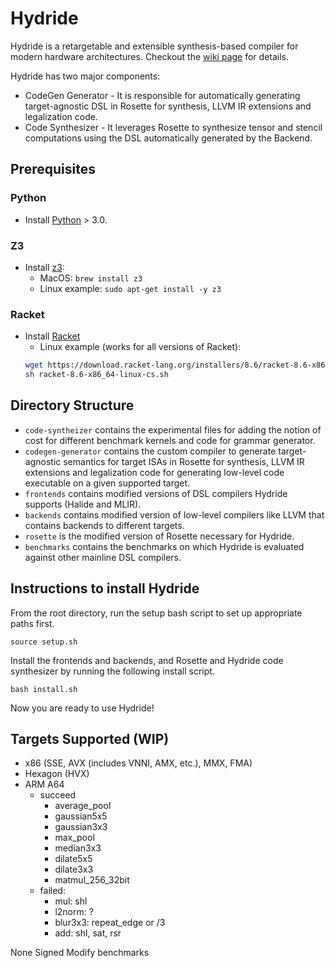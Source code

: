 # Hydride

Hydride is a retargetable and extensible synthesis-based compiler for modern hardware architectures. Checkout the [wiki page](https://github.com/AkashIwnK/Hydride/wiki) for details.

Hydride has two major components:
- CodeGen Generator - It is responsible for automatically generating target-agnostic DSL in Rosette for synthesis, LLVM IR extensions and legalization code.
- Code Synthesizer - It leverages Rosette to synthesize tensor and stencil computations using the DSL automatically generated by the Backend.

## Prerequisites

### Python
- Install [Python](https://www.python.org/downloads/) > 3.0.

### Z3
- Install [z3](https://github.com/Z3Prover/z3):
    - MacOS: `brew install z3`
    - Linux example: `sudo apt-get install -y z3`

### Racket 
- Install [Racket](https://download.racket-lang.org/)
    - Linux example (works for all versions of Racket): 
    ```bash
    wget https://download.racket-lang.org/installers/8.6/racket-8.6-x86_64-linux-cs.sh
    sh racket-8.6-x86_64-linux-cs.sh
    ```

## Directory Structure
- `code-syntheizer` contains the experimental files for adding the notion of cost for different benchmark kernels and code for grammar generator.
- `codegen-generator` contains the custom compiler to generate target-agnostic semantics for target ISAs in Rosette for synthesis, LLVM IR extensions and legalization code for generating low-level code executable on a given supported target.
- `frontends` contains modified versions of DSL compilers Hydride supports (Halide and MLIR).
- `backends` contains modified version of low-level compilers like LLVM that contains backends to different targets.
- `rosette` is the modified version of Rosette necessary for Hydride.
- `benchmarks` contains the benchmarks on which Hydride is evaluated against other mainline DSL compilers.

## Instructions to install Hydride
From the root directory, run the setup bash script to set up appropriate paths first.
```
source setup.sh
```
Install the frontends and backends, and Rosette and Hydride code synthesizer by running the following install script. 
```
bash install.sh
```
Now you are ready to use Hydride!

## Targets Supported (WIP)
- x86 (SSE, AVX (includes VNNI, AMX, etc.), MMX, FMA)
- Hexagon (HVX)
- ARM A64
    - succeed
        - average_pool
        - gaussian5x5
        - gaussian3x3
        - max_pool
        - median3x3
        - dilate5x5
        - dilate3x3
        - matmul_256_32bit
    - failed:
        - mul: shl
        - l2norm: ?
        - blur3x3: repeat_edge or /3
        - add: shl, sat, rsr


None
Signed
Modify benchmarks